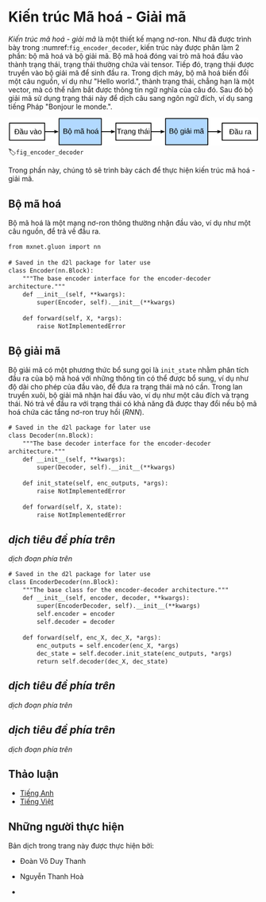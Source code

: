 <!-- ===================== Bắt đầu dịch Phần 1 ==================== -->
<!-- ========================================= REVISE - BẮT ĐẦU =================================== -->

<!--
# Encoder-Decoder Architecture
-->

# Kiến trúc Mã hoá - Giải mã

<!--
The *encoder-decoder architecture* is a neural network design pattern.
As shown in :numref:`fig_encoder_decoder`, the architecture is partitioned into two parts, the encoder and the decoder.
The encoder's role is to encode the inputs into state, which often contains several tensors.
Then the state is passed into the decoder to generate the outputs.
In machine translation, the encoder transforms a source sentence, e.g., "Hello world.", into state, e.g., a vector, that captures its semantic information.
The decoder then uses this state to generate the translated target sentence, e.g., "Bonjour le monde.".
-->

*Kiến trúc mã hoá - giải mã* là một thiết kế mạng nơ-ron.
Như đã được trình bày trong :numref:`fig_encoder_decoder`, kiến trúc này được phân làm 2 phần: bộ mã hoá và bộ giải mã.
Bộ mã hoá đóng vai trò mã hoá đầu vào thành trạng thái, trạng thái thường chứa vài tensor.
Tiếp đó, trạng thái được truyền vào bộ giải mã để sinh đầu ra.
Trong dịch máy, bộ mã hoá biến đổi một câu nguồn, ví dụ như "Hello world.", thành trạng thái, chẳng hạn là một vector, mà có thể nắm bắt được thông tin ngữ nghĩa của câu đó.
Sau đó bộ giải mã sử dụng trạng thái này để dịch câu sang ngôn ngữ đích, ví dụ sang tiếng Pháp "Bonjour le monde.".
<!--
![The encoder-decoder architecture.](../img/encoder-decoder.svg)
-->

![Kiến trúc mã hoá - giải mã](../img/encoder-decoder.svg)
:label:`fig_encoder_decoder`

<!--
In this section, we will show an interface to implement this encoder-decoder architecture.
-->

Trong phần này, chúng tô sẽ trình bày cách để thực hiện kiến trúc mã hoá - giải mã.


<!--
## Encoder
-->

## Bộ mã hoá

<!--
The encoder is a normal neural network that takes inputs, e.g., a source sentence, to return outputs.
-->

Bộ mã hoá là một mạng nơ-ron thông thường nhận đầu vào, ví dụ như một câu nguồn, để trả về đầu ra.

```{.python .input  n=2}
from mxnet.gluon import nn

# Saved in the d2l package for later use
class Encoder(nn.Block):
    """The base encoder interface for the encoder-decoder architecture."""
    def __init__(self, **kwargs):
        super(Encoder, self).__init__(**kwargs)

    def forward(self, X, *args):
        raise NotImplementedError
```

<!--
## Decoder
-->

## Bộ giải mã

<!--
The decoder has an additional method `init_state` to parse the outputs of the encoder with possible additional information,
e.g., the valid lengths of inputs, to return the state it needs.
In the forward method, the decoder takes both inputs, e.g., a target sentence and the state.
It returns outputs, with potentially modified state if the encoder contains RNN layers.
-->

Bộ giải mã có một phương thức bổ sung gọi là `init_state` nhằm phân tích đầu ra của bộ mã hoá với những thông tin có thể được bổ sung, ví dụ như độ dài cho phép của đầu vào, để đưa ra trạng thái mà nó cần.
Trong lan truyền xuôi, bộ giải mã nhận hai đầu vào, ví dụ như một câu đích và trạng thái.
Nó trả về đầu ra với trạng thái có khả năng đã được thay đổi nếu bộ mã hoá chứa các tầng nơ-ron truy hồi (*RNN*).


```{.python .input  n=3}
# Saved in the d2l package for later use
class Decoder(nn.Block):
    """The base decoder interface for the encoder-decoder architecture."""
    def __init__(self, **kwargs):
        super(Decoder, self).__init__(**kwargs)

    def init_state(self, enc_outputs, *args):
        raise NotImplementedError

    def forward(self, X, state):
        raise NotImplementedError
```

<!-- ===================== Kết thúc dịch Phần 1 ===================== -->

<!-- ===================== Bắt đầu dịch Phần 2 ===================== -->

<!--
## Model
-->

## *dịch tiêu đề phía trên*

<!--
The encoder-decoder model contains both an encoder and a decoder.
We implement its forward method for training.
It takes both encoder inputs and decoder inputs, with optional additional arguments.
During computation, it first computes encoder outputs to initialize the decoder state, and then returns the decoder outputs.
-->

*dịch đoạn phía trên*


```{.python .input  n=4}
# Saved in the d2l package for later use
class EncoderDecoder(nn.Block):
    """The base class for the encoder-decoder architecture."""
    def __init__(self, encoder, decoder, **kwargs):
        super(EncoderDecoder, self).__init__(**kwargs)
        self.encoder = encoder
        self.decoder = decoder

    def forward(self, enc_X, dec_X, *args):
        enc_outputs = self.encoder(enc_X, *args)
        dec_state = self.decoder.init_state(enc_outputs, *args)
        return self.decoder(dec_X, dec_state)
```

<!--
## Summary
-->

## *dịch tiêu đề phía trên*

<!--
* An encoder-decoder architecture is a neural network design pattern mainly in natural language processing.
* An encoder is a network (FC, CNN, RNN, etc.) that takes the input, and outputs a feature map, a vector or a tensor.
* An decoder is a network (usually the same network structure as encoder) that takes the feature vector from the encoder, and gives the best closest match to the actual input or intended output.
-->

*dịch đoạn phía trên*


<!--
## Exercises
-->

## *dịch tiêu đề phía trên*

<!--
1. Besides machine translation, can you think of another application scenarios where an encoder-decoder architecture can fit?
2. Can you design a deep encoder-decoder architecture?
-->

*dịch đoạn phía trên*

<!-- ===================== Kết thúc dịch Phần 2 ===================== -->
<!-- ========================================= REVISE - KẾT THÚC ===================================-->


## Thảo luận
* [Tiếng Anh](https://discuss.mxnet.io/t/2393)
* [Tiếng Việt](https://forum.machinelearningcoban.com/c/d2l)

## Những người thực hiện
Bản dịch trong trang này được thực hiện bởi:
<!--
Tác giả của mỗi Pull Request điền tên mình và tên những người review mà bạn thấy
hữu ích vào từng phần tương ứng. Mỗi dòng một tên, bắt đầu bằng dấu `*`.

Lưu ý:
* Nếu reviewer không cung cấp tên, bạn có thể dùng tên tài khoản GitHub của họ
với dấu `@` ở đầu. Ví dụ: @aivivn.

* Tên đầy đủ của các reviewer có thể được tìm thấy tại https://github.com/aivivn/d2l-vn/blob/master/docs/contributors_info.md
-->

* Đoàn Võ Duy Thanh
<!-- Phần 1 -->
* Nguyễn Thanh Hoà

<!-- Phần 2 -->
*
